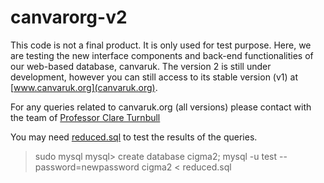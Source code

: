 # canvarorg-v2

This code is not a final product. 
It is only used for test purpose.
Here, we are testing the new interface components and back-end functionalities of our web-based database, canvaruk.
The version 2 is still under development, however you can still access to its stable version (v1) at [www.canvaruk.org](canvaruk.org).

For any queries related to canvaruk.org (all versions) please contact with the team of [Professor Clare Turnbull](https://www.icr.ac.uk/our-research/researchers-and-teams/professor-clare-turnbull)

You may need [reduced.sql](https://drive.google.com/file/d/1Ljd-rr1fIIhWUN5LlJ1s8aqdk-kwDZK0/view?usp=sharing) to test the results of the queries.
> sudo mysql
mysql> create database cigma2;
> mysql -u test --password=newpassword cigma2  < reduced.sql

